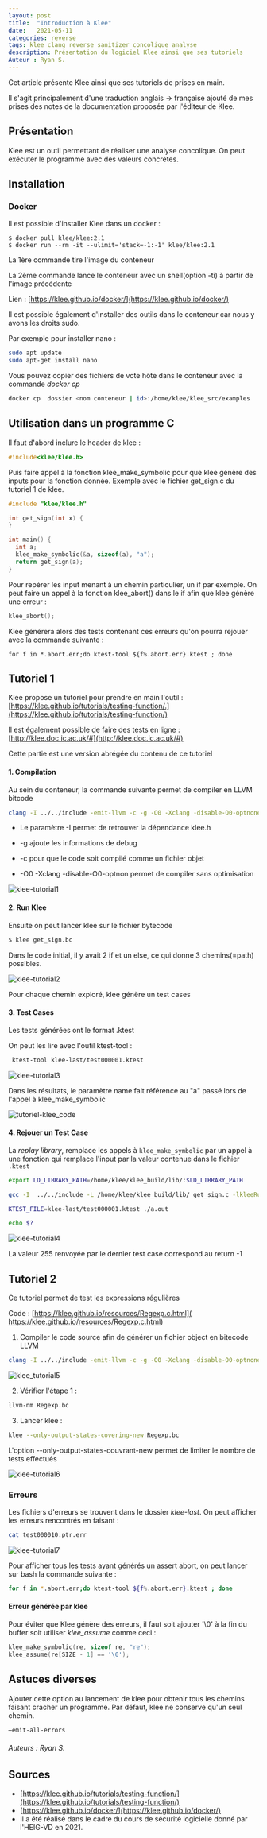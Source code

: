 ```yaml
---
layout: post
title:  "Introduction à Klee"
date:   2021-05-11 
categories: reverse
tags: klee clang reverse sanitizer concolique analyse
description: Présentation du logiciel Klee ainsi que ses tutoriels
Auteur : Ryan S.
---
```

Cet article présente Klee ainsi que ses tutoriels de prises en main. 

Il s'agit principalement d'une traduction anglais -> française ajouté de mes prises des notes de la documentation proposée par l'éditeur de Klee.

## Présentation

Klee est un outil permettant de réaliser une analyse concolique. On peut exécuter le programme avec des valeurs concrètes. 



## Installation

### Docker

Il est possible d'installer Klee dans un docker :

```
$ docker pull klee/klee:2.1
$ docker run --rm -it --ulimit='stack=-1:-1' klee/klee:2.1
```

La 1ère commande tire l'image du conteneur

La 2ème commande lance le conteneur avec un shell(option -ti) à partir de l'image précédente 

Lien : [https://klee.github.io/docker/](https://klee.github.io/docker/)

Il est possible également d'installer des outils dans le conteneur car nous y avons les droits sudo.

Par exemple pour installer nano :

```bash
sudo apt update
sudo apt-get install nano
```



Vous pouvez copier des fichiers de vote hôte dans le conteneur avec la commande *docker cp*

```bash
docker cp  dossier <nom conteneur | id>:/home/klee/klee_src/examples
```

## Utilisation dans un programme C

Il faut d'abord inclure le header de klee :

```c
#include<klee/klee.h>
```



Puis faire appel à la fonction klee_make_symbolic pour que klee génère des inputs pour la fonction donnée. Exemple avec le fichier get_sign.c du tutoriel 1 de klee.

```c
#include "klee/klee.h"

int get_sign(int x) {
} 

int main() {
  int a;
  klee_make_symbolic(&a, sizeof(a), "a");
  return get_sign(a);
} 
```



Pour repérer les input menant à un chemin particulier, un if par exemple. On peut faire un appel à la fonction klee_abort() dans le if afin que klee génère une erreur :

```c
klee_abort();
```



Klee générera alors des tests contenant ces erreurs qu'on pourra rejouer avec la commande suivante :

```
for f in *.abort.err;do ktest-tool ${f%.abort.err}.ktest ; done
```



## Tutoriel 1

Klee propose un tutoriel pour prendre en main l'outil : [https://klee.github.io/tutorials/testing-function/.](https://klee.github.io/tutorials/testing-function/)

Il est également possible de faire des tests en ligne : [http://klee.doc.ic.ac.uk/#](http://klee.doc.ic.ac.uk/#)

Cette partie est une version abrégée du contenu de ce tutoriel

#### 1. Compilation

Au sein du conteneur, la commande suivante permet de compiler en  LLVM bitcode 

```bash
clang -I ../../include -emit-llvm -c -g -O0 -Xclang -disable-O0-optnone get_sign.c
```

- Le paramètre -I permet de retrouver la dépendance klee.h

- -g ajoute les informations de debug
- -c pour que le code soit compilé comme un fichier objet
- -O0 -Xclang -disable-O0-optnon permet de compiler sans optimisation

![klee-tutorial1]({{site.url_complet}}\assets\article\klee\klee-tutorial1.JPG)



#### 2. Run Klee

Ensuite on peut lancer klee sur le fichier bytecode 

```bash
$ klee get_sign.bc
```

Dans le code initial, il y avait 2 if et un else, ce qui donne 3 chemins(=path) possibles.

![klee-tutorial2]({{site.url_complet}}\assets\article\klee\klee-tutorial2.JPG)

Pour chaque chemin exploré, klee génère un test cases

#### 3. Test Cases

Les tests générées ont le format .ktest

On peut les lire avec l'outil ktest-tool :  

```bash
 ktest-tool klee-last/test000001.ktest
```

![klee-tutorial3]({{site.url_complet}}\assets\article\klee\klee-tutorial3.JPG)

Dans les résultats, le paramètre name fait référence au "a" passé lors de l'appel à klee_make_symbolic

![tutoriel-klee_code]({{site.url_complet}}\assets\article\klee\tutoriel-klee_code.png)

#### 4. Rejouer un Test Case

La *replay library*, remplace les appels à  `klee_make_symbolic` par un appel à une fonction qui remplace l'input par la valeur contenue dans le fichier `.ktest`

```bash
export LD_LIBRARY_PATH=/home/klee/klee_build/lib/:$LD_LIBRARY_PATH
```

```bash
gcc -I  ../../include -L /home/klee/klee_build/lib/ get_sign.c -lkleeRuntest
```

```bash
KTEST_FILE=klee-last/test000001.ktest ./a.out
```

```bash
echo $?
```

![klee-tutorial4]({{site.url_complet}}\assets\article\klee\klee-tutorial4.JPG)

La valeur 255 renvoyée par le dernier test case correspond au return -1



## Tutoriel 2

Ce tutoriel permet de test les expressions régulières

Code : [https://klee.github.io/resources/Regexp.c.html]( https://klee.github.io/resources/Regexp.c.html)

1)  Compiler le code source afin de générer un fichier object en bitecode LLVM

```bash
clang -I ../../include -emit-llvm -c -g -O0 -Xclang -disable-O0-optnone Regexp.c
```

![klee_tutorial5]({{site.url_complet}}\assets\article\klee\klee-tutorial5.JPG)

2) Vérifier l'étape 1 :

```bash
llvm-nm Regexp.bc
```

3) Lancer klee :

```bash
klee --only-output-states-covering-new Regexp.bc
```

L'option --only-output-states-couvrant-new permet de limiter le nombre de tests effectués

![klee-tutorial6]({{site.url_complet}}\assets\article\klee\klee-tutorial6.JPG)



### Erreurs

Les fichiers d'erreurs se trouvent dans le dossier *klee-last*. On peut afficher les erreurs rencontrés en faisant :

```bash
cat test000010.ptr.err
```

![klee-tutorial7]({{site.url_complet}}\assets\article\klee\klee-tutorial7.JPG)

Pour afficher tous les tests ayant générés un assert abort, on peut lancer sur bash la commande suivante :

```bash
for f in *.abort.err;do ktest-tool ${f%.abort.err}.ktest ; done
```



#### Erreur générée par klee

Pour éviter que Klee génère des erreurs, il faut soit ajouter '\0' à la fin du buffer soit utiliser *klee_assume* comme ceci :

```c
klee_make_symbolic(re, sizeof re, "re");
klee_assume(re[SIZE - 1] == '\0');
```



## Astuces diverses

Ajouter cette option au lancement de klee pour obtenir tous les chemins faisant cracher un programme. Par défaut, klee ne conserve qu'un seul chemin.

```bash
–emit-all-errors 
```





###### Auteurs : Ryan S.

## Sources

- [https://klee.github.io/tutorials/testing-function/](https://klee.github.io/tutorials/testing-function/)
- [https://klee.github.io/docker/](https://klee.github.io/docker/)
- Il a été réalisé dans le cadre du cours de sécurité logicielle donné par l'HEIG-VD en 2021.


